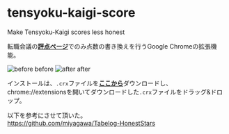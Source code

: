 # tensyoku-kaigi-score
Make Tensyoku-Kaigi scores less honest

転職会議の[**評点ページ**](http://jobtalk.jp/company/8674_graph.html)でのみ点数の書き換えを行うGoogle Chromeの拡張機能。


![before](https://raw.githubusercontent.com/wiki/trrn/tensyoku-kaigi-score/images/score_before.png)
before
![after](https://raw.githubusercontent.com/wiki/trrn/tensyoku-kaigi-score/images/score_after.png)
after

インストールは、`.crx`ファイルを[**ここから**](https://github.com/trrn/tensyoku-kaigi-score/releases "release")ダウンロードし、
chrome://extensionsを開いてダウンロードした`.crx`ファイルをドラッグ&ドロップ。

以下を参考にさせて頂いた。  
https://github.com/miyagawa/Tabelog-HonestStars
